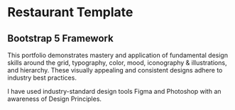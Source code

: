 # Restaurant Template
## Bootstrap 5 Framework

This portfolio demonstrates mastery and application of fundamental design skills around the grid, typography, color, mood, iconography & illustrations, and hierarchy.
These visually appealing and consistent designs adhere to industry best practices.

I have used industry-standard design tools Figma and Photoshop with an awareness of Design Principles.